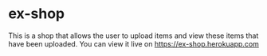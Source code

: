 # ex-shop
This is a shop that allows the user to upload items and view these items that have been uploaded.
You can view it live on https://ex-shop.herokuapp.com
